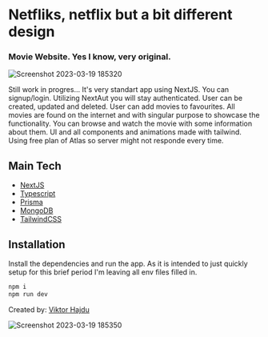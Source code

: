 # Netfliks, netflix but a bit different design
### Movie Website. Yes I know, very original.

![Screenshot 2023-03-19 185320](https://user-images.githubusercontent.com/122698176/226196855-bb28df38-f26d-4ba6-87d7-de7fb003cfd1.png)


Still work in progres...
It's very standart app using NextJS. You can signup/login. Utilizing NextAut you will stay authenticated. User can be created, updated and deleted. User can add movies to favourites. All movies are found on the internet and with singular purpose to showcase the functionality. You can browse and watch the movie with some information about them.
UI and all components and animations made with tailwind. 
Using free plan of Atlas so server might not responde every time.

## Main Tech

- [NextJS]
- [Typescript]
- [Prisma]
- [MongoDB]
- [TailwindCSS]

## Installation

Install the dependencies and run the app. As it is intended to just quickly setup for this brief period I'm leaving all env files filled in.

```sh
npm i
npm run dev
```

Created by: [Viktor Hajdu]

![Screenshot 2023-03-19 185350](https://user-images.githubusercontent.com/122698176/226197000-a9842469-b20b-488c-84a8-a63b58ca3805.png)

   [Viktor Hajdu]:  <https://github.com/Vitto44>


   [NextJS]: <https://nextjs.org//>
   [Typescript]: <https://www.typescriptlang.org//>
   [Prisma]: <https://www.prisma.io//>
   [MongoDB]: <https://www.mongodb.com/atlas/database//>
   [TailwindCSS]: <https://tailwindcss.com//>
